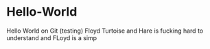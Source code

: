 # Hello-World
Hello World on Git (testing)
Floyd Turtoise and Hare is fucking hard to understand and FLoyd is a simp
